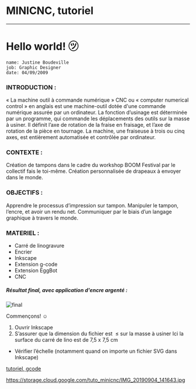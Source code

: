 # MINICNC, tutoriel
---

# Hello world! ㋡

    name: Justine Boudeville
    job: Graphic Designer
    date: 04/09/2009 
    

### INTRODUCTION : 
« La machine outil à commande numérique » CNC ou « computer numerical control » en anglais est une machine-outil dotée d'une commande numérique assurée par un ordinateur. La fonction d’usinage est déterminée par un programme, qui commande les déplacements des outils sur la masse à usiner. Il définit l’axe de rotation de la fraise en fraisage, et l’axe de rotation de la pièce en tournage. La machine, une fraiseuse à trois ou cinq axes, est entièrement automatisée et contrôlée par ordinateur.
### CONTEXTE :
Création de tampons dans le cadre du workshop BOOM Festival par le collectif fais le toi-même.
Création personnalisée de drapeaux à envoyer dans le monde. 
### OBJECTIFS : 
Apprendre le processus d’impression sur tampon.
Manipuler le tampon, l’encre, et avoir un rendu net.
Communiquer par le biais d’un langage graphique à travers le monde. 


### MATERIEL :
- Carré de linogravure
- Encrier
- Inkscape
- Extension g-code
- Extension EggBot
- CNC

##### Résultat final, avec application d'encre argenté :
![final](https://00e9e64bac271f4e6cb1d23f998c6a396a070dad1514248fff-apidata.googleusercontent.com/download/storage/v1/b/tuto_minicnc/o/IMG_20190904_141643.jpg?qk=AD5uMEu9YJ3jtCF9U0fe_F3h1GZPwCiIifK29lSzenrWFjfHQgXplMWd6BLTbMHSVtY58KOL-vDWdZzBflfOJzrmHX21hdIAQ3IzQDge2WiCh-dXuTzTBULSiVY0AvYoZp7rdfIcSSOqapsjjjaH0AWiNotefJ--z1g3m1GoUN7KdaJLIoHCsbI373qUuryepKGI4fKJgbIrFqnLyDH9X6Q9t9hh3mTYUi9rVVbPtMvBsUVxTXiJDCUQC_8hbz0wDM5tw5PwVkVY-XCuNtwiH6np0A037bPSzVXwBYlH9dYAFdmbq4VVnJu0k81nngsZXcvSutEmB9_hCdtqOd9F4abIwquRmBD_fqhRnzZ7r9wAF-Iozyqi4rUTUdIU3wtO3M5uwB193LX1htcKroBHCXJfme8bEmEdPrJ4lPaSAUG7LDzdvcG3hNe9eqpggA-DPusCSKUK1vZyCtEdWRYNptqrIoHsG0f6_Nt4FLbZ6-2kCKxR9K3iez4l_mJYoekufdt8DVHDA4ZyWSvol5Ul3xdDqPR4t6vDbaWV5C5CHMMIRKbEvltsj2VWLM9zT49B7PcsT11Wfgla-qQuGgLNfZGjdyu5_Hpj1BPrP4tlpDXZ5o9qg5FqKuLOQ6j67VwaP9l0dsDt4C1hTFeBc063KG9WlXPmQrlXVur4EIWMukPhnF3ErRTO-9h7FvdGXCEeNm4ISL4YZerisIwxtiahdz99dweqGGZBuMiQqHxINyaUq8MM8AG967zM3CKDTQpPzuLNPtrlQ_LWyRONqLO0VQZhJgOnoK80hzTmTsIH-WKAws4wavBVCmA)


Commençons! ☺

1. Ouvrir Inkscape
2. S’assurer que la dimension du fichier est  ≤ sur la masse à usiner
Ici la surface du carré de lino est de 7,5 x 7,5 cm
+ Vérifier l’échelle (notamment quand on importe un fichier SVG dans Inkscape)


[tutoriel, gcode](http://wiki.funlab.fr/index.php/Gcode_avec_Inkscape)

https://storage.cloud.google.com/tuto_minicnc/IMG_20190904_141643.jpg

